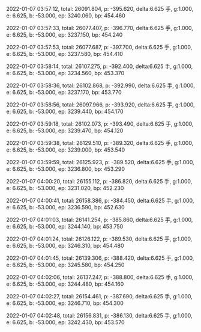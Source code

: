 2022-01-07 03:57:12, total: 26091.804, p: -395.620, delta:6.625 手, g:1.000, e: 6.625, b: -53.000, ep: 3240.060, bp: 454.460

2022-01-07 03:57:33, total: 26077.407, p: -396.770, delta:6.625 手, g:1.000, e: 6.625, b: -53.000, ep: 3237.150, bp: 454.240

2022-01-07 03:57:53, total: 26077.687, p: -397.700, delta:6.625 手, g:1.000, e: 6.625, b: -53.000, ep: 3237.580, bp: 454.410

2022-01-07 03:58:14, total: 26107.275, p: -392.400, delta:6.625 手, g:1.000, e: 6.625, b: -53.000, ep: 3234.560, bp: 453.370

2022-01-07 03:58:36, total: 26102.868, p: -392.990, delta:6.625 手, g:1.000, e: 6.625, b: -53.000, ep: 3237.170, bp: 453.770

2022-01-07 03:58:56, total: 26097.966, p: -393.920, delta:6.625 手, g:1.000, e: 6.625, b: -53.000, ep: 3239.440, bp: 454.170

2022-01-07 03:59:18, total: 26102.073, p: -393.490, delta:6.625 手, g:1.000, e: 6.625, b: -53.000, ep: 3239.470, bp: 454.120

2022-01-07 03:59:38, total: 26129.510, p: -389.320, delta:6.625 手, g:1.000, e: 6.625, b: -53.000, ep: 3239.000, bp: 453.540

2022-01-07 03:59:59, total: 26125.923, p: -389.520, delta:6.625 手, g:1.000, e: 6.625, b: -53.000, ep: 3236.800, bp: 453.290

2022-01-07 04:00:20, total: 26155.112, p: -386.820, delta:6.625 手, g:1.000, e: 6.625, b: -53.000, ep: 3231.020, bp: 452.230

2022-01-07 04:00:41, total: 26158.386, p: -384.450, delta:6.625 手, g:1.000, e: 6.625, b: -53.000, ep: 3236.590, bp: 452.630

2022-01-07 04:01:03, total: 26141.254, p: -385.860, delta:6.625 手, g:1.000, e: 6.625, b: -53.000, ep: 3244.140, bp: 453.750

2022-01-07 04:01:24, total: 26126.122, p: -389.530, delta:6.625 手, g:1.000, e: 6.625, b: -53.000, ep: 3246.310, bp: 454.480

2022-01-07 04:01:45, total: 26139.306, p: -388.420, delta:6.625 手, g:1.000, e: 6.625, b: -53.000, ep: 3245.580, bp: 454.250

2022-01-07 04:02:06, total: 26137.247, p: -388.800, delta:6.625 手, g:1.000, e: 6.625, b: -53.000, ep: 3244.480, bp: 454.160

2022-01-07 04:02:27, total: 26154.461, p: -387.690, delta:6.625 手, g:1.000, e: 6.625, b: -53.000, ep: 3246.710, bp: 454.300

2022-01-07 04:02:48, total: 26156.831, p: -386.130, delta:6.625 手, g:1.000, e: 6.625, b: -53.000, ep: 3242.430, bp: 453.570